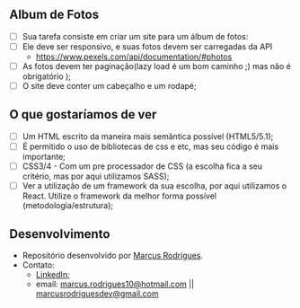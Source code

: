 ## Album de Fotos

- [ ] Sua tarefa consiste em criar um site para um álbum de fotos:
- [ ] Ele deve ser responsivo, e suas fotos devem ser carregadas da API
  - https://www.pexels.com/api/documentation/#photos
- [ ] As fotos devem ter paginação(lazy load é um bom caminho ;) mas não é obrigatório ); 
- [ ] O site deve conter um cabeçalho e um rodapé;

## O que gostaríamos de ver

- [ ] Um HTML escrito da maneira mais semântica possível (HTML5/5.1);
- [ ] É permitido o uso de bibliotecas de css e etc, mas seu código é mais importante;
- [ ] CSS3/4 - Com um pre processador de CSS (a escolha fica a seu critério, mas por aqui utilizamos SASS);
- [ ] Ver a utilização de um framework da sua escolha, por aqui utilizamos o React. Utilize o framework da melhor forma possível (metodologia/estrutura);

## Desenvolvimento

- Repositório desenvolvido por <a href="https://www.linkedin.com/in/marcusrodriguesdev/" target="_blank" rel="noreferrer">Marcus Rodrigues</a>.
- Contato:
  - <a href="https://www.linkedin.com/in/marcusrodriguesdev/" target="_blank" rel="noreferrer">LinkedIn</a>;
  - email: marcus.rodrigues10@hotmail.com || marcusrodriguesdev@gmail.com
